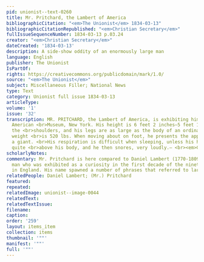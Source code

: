 ```yaml
---
pid: unionist--text-0260
title: Mr. Pritchard, the Lambert of America
bibliographicCitation: "<em>The Unionist</em> 1834-03-13"
bibliographicCitationRepublished: "<em>Christian Secretary</em>"
fullIssueSequenceNumber: 1834-03-13 p.03.24
creator: "<em>Christian Secretary</em>"
dateCreated: '1834-03-13'
description: A side-show oddity of an enormously large man
language: English
publisher: The Unionist
IsPartOf: 
rights: https://creativecommons.org/publicdomain/mark/1.0/
source: "<em>The Unionist</em>"
subject: Miscellaneous Filler; National News
type: Text
category: Unionist full issue 1834-03-13
articleType: 
volume: '1'
issue: '32'
transcription: MR. PRITCHARD, the Lambert of America, is exhibiting himself at the
  American <br>Museum, New York. His height is 6 feet 2 inches—5 feet 10 inches around
  the <br>shoulders, and his legs are as large as the body of an ordinary man; his
  weight <br>is 520 lbs. When moving about on foot, he presents the appearance of
  a giant. <br>His respiration is difficult when sleeping, unless his head is elevated
  quite <br>above his body, and he then snores, very loudly.— <br><em>Christian Secretary.</em>
scholarlyNotes: 
commentary: Mr. Pritchard is here compared to Daniel Lambert (1770-1809), a gargantuan
  man who was exhibited as a curiosity in the first decade of the nineteenth century
  in England. His name spawned a number of phrases that referred to large size.
relatedPeople: Daniel Lambert; (Mr.) Pritchard
featured: 
repeated: 
relatedImage: unionist--image-0044
relatedText: 
relatedTextIssue: 
filename: 
caption: 
order: '259'
layout: items_item
collection: items
thumbnail: '""'
manifest: '""'
full: '""'
---
```

